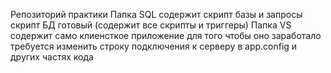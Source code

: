 Репозиторий практики 
Папка SQL содержит скрипт базы и запросы
скрипт БД готовый (содержит все скрипты и триггеры)
Папка VS содержит само клиенсткое приложение
для того чтобы оно заработало требуется изменить строку подключения к серверу в app.config и других частях кода
